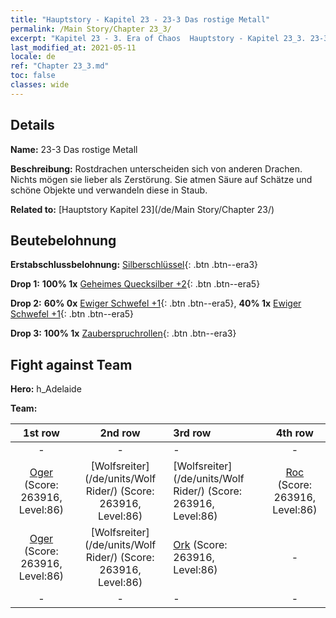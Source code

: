 ```yaml
---
title: "Hauptstory - Kapitel 23 - 23-3 Das rostige Metall"
permalink: /Main Story/Chapter 23_3/
excerpt: "Kapitel 23 - 3. Era of Chaos  Hauptstory - Kapitel 23_3. 23-3 Das rostige Metall"
last_modified_at: 2021-05-11
locale: de
ref: "Chapter 23_3.md"
toc: false
classes: wide
---
```


## Details

 **Name:** 23-3 Das rostige Metall

 **Beschreibung:** Rostdrachen unterscheiden sich von anderen Drachen. Nichts mögen sie lieber als Zerstörung. Sie atmen Säure auf Schätze und schöne Objekte und verwandeln diese in Staub.

 **Related to:** [Hauptstory Kapitel 23](/de/Main Story/Chapter 23/)

## Beutebelohnung

 **Erstabschlussbelohnung:** [Silberschlüssel](/ItemsDE/con_693/){: .btn .btn--era3}

 **Drop 1:** **100% 1x** [Geheimes Quecksilber +2](/ItemsDE/mat_77/){: .btn .btn--era5}

 **Drop 2:** **60% 0x** [Ewiger Schwefel +1](/ItemsDE/mat_71/){: .btn .btn--era5}, **40% 1x** [Ewiger Schwefel +1](/ItemsDE/mat_71/){: .btn .btn--era5}

 **Drop 3:** **100% 1x** [Zauberspruchrollen](/ItemsDE/con_694/){: .btn .btn--era3}


## Fight against Team
 **Hero:** h_Adelaide

 **Team:**


  | 1st row | 2nd row | 3rd row | 4th row |
  |:----:|:----:|:----|:----:|
  | - | - | - | - |
  | [Oger](/de/units/Ogre/) (Score: 263916, Level:86)  | [Wolfsreiter](/de/units/Wolf Rider/) (Score: 263916, Level:86)  | [Wolfsreiter](/de/units/Wolf Rider/) (Score: 263916, Level:86)  | [Roc](/de/units/Roc/) (Score: 263916, Level:86)  |
  | [Oger](/de/units/Ogre/) (Score: 263916, Level:86)  | [Wolfsreiter](/de/units/Wolf Rider/) (Score: 263916, Level:86)  | [Ork](/de/units/Orc/) (Score: 263916, Level:86)  | - |
  | - | - | - | - |


